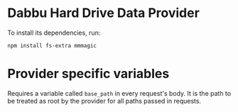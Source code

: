 # Dabbu Hard Drive Data Provider

To install its dependencies, run: 

`npm install fs-extra mmmagic`

# Provider specific variables
Requires a variable called `base_path` in every request's body. It is the path to be treated as root by the provider for all paths passed in requests.
